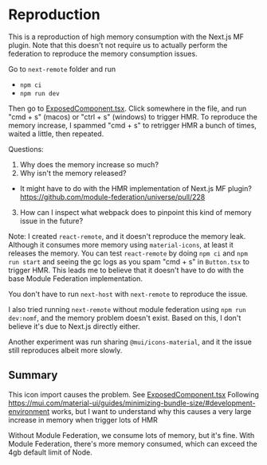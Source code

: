 # Reproduction

This is a reproduction of high memory consumption with the Next.js MF plugin. Note that this doesn't not require us to actually perform the federation to reproduce the memory consumption issues.

Go to `next-remote` folder and run
* `npm ci`
* `npm run dev`

Then go to [ExposedComponent.tsx](./next-remote/components/ExposedComponent.tsx). Click somewhere in the file, and run "cmd + s" (macos) or "ctrl + s" (windows) to trigger HMR. To reproduce the memory increase, I spammed "cmd + s" to retrigger HMR a bunch of times, waited a little, then repeated.

Questions:
1. Why does the memory increase so much?
2. Why isn't the memory released?
 * It might have to do with the HMR implementation of Next.js MF plugin? https://github.com/module-federation/universe/pull/228
3. How can I inspect what webpack does to pinpoint this kind of memory issue in the future?

Note: I created `react-remote`, and it doesn't reproduce the memory leak. Although it consumes more memory using `material-icons`, at least it releases the memory. You can test `react-remote` by doing `npm ci` and `npm run start` and seeing the gc logs as you spam "cmd + s" in `Button.tsx` to trigger HMR. This leads me to believe that it doesn't have to do with the base Module Federation implementation.

You don't have to run `next-host` with `next-remote` to reproduce the issue.

I also tried running `next-remote` without module federation using `npm run dev:nomf`, and the memory problem doesn't exist. Based on this, I don't believe it's due to Next.js directly either.

Another experiment was run sharing `@mui/icons-material`, and it the issue still reproduces albeit more slowly.

## Summary

This icon import causes the problem. See [ExposedComponent.tsx](./next-remote/components/ExposedComponent.tsx)
Following https://mui.com/material-ui/guides/minimizing-bundle-size/#development-environment
works, but I want to understand why this causes a very large increase
in memory when trigger lots of HMR

Without Module Federation, we consume lots of memory, but it's fine.
With Module Federation, there's more memory consumed, which can exceed
the 4gb default limit of Node.

